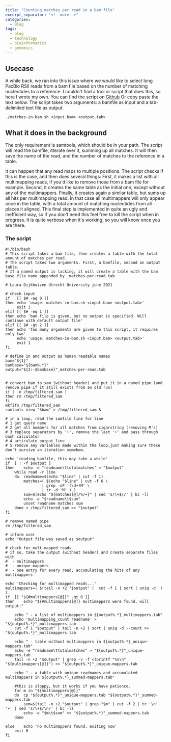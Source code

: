 ```yaml
---
title: "Counting matches per read in a bam file"
excerpt_separator: "<!--more-->"
categories:
  - Blog
tags:
  - blog
  - technology
  - bioinformatics
  - genomics
---
```


## Usecase
A while back, we ran into this issue where we would like to select long PacBio RSII reads from a bam file based on the number of matching nucleotides to a reference.
I couldn't find a tool or script that does this, so here I wrote my own.
You can find the script on [Github](https://gist.github.com/lauralwd/28e7ac3c37140fbf2aa7a6bf360519de)
Or copy paste the text below.
The script takes two arguments: a bamfile as input and a tab-delimited text file as output.

```
./matches-in-bam.sh <input.bam> <output.tab>
```

## What it does in the background
The only requirement is samtools, which should be in your path.
The script will read the bamfile, itterate over it, summing up all matches.
It will then save the name of the read, and the number of matches to the reference in a table.

It can happen that any read maps to multiple positions. 
The script checks if this is the case, and then does several things:
First, it makes a list with all multimapping reads, if you'd like to remove these from a bam file for example.
Second, it creates the same table as the initial one, except without any of the multimappers.
Finally, it creates again a similar table, but sums up all hits per multimapping read. 
In that case all multimappers will only appear once in the table, with a total amount of matching nucleotides from all places it aligned.
This final step is implemented in quite an ugly and inefficient way, so if you don't need this feel free to kill the script when in progress. 
It is quite verbose when it's working, so you will know once you are there.


### The script
```
#!/bin/bash
# This script takes a bam file, then creates a table with the total amount of matches per read.
# The script takes two arguments. First, a bamfile, second an output table.
# If a named output is lacking, it will create a table with the bam base file name appended by _matches-per-read.tab

# Laura Dijkhuizen Utrecht University june 2021

# check input
if   [[ $# -eq 0 ]]
then echo 'usage: matches-in-bam.sh <input.bam> <output.tab>'
     exit 1
elif [[ $# -eq 1 ]]
then echo 'bam file is given, but no output is specified. Will continue with default output file'
elif [[ $# -gt 2 ]]
then echo 'Too many arguments are given to this script, it requires only two'
     echo 'usage: matches-in-bam.sh <input.bam> <output.tab>'
     exit 1
fi

# define in and output as human readable names
bam="${1}"
bambase="${bam%.*}"
output="${2:-$bambase}"_matches-per-read.tab


# convert bam to sam (without header) and put it in a named pipe (and remove pipe if it still exists from an old run)
if [ -e /tmp/filtered_sam ]
then rm /tmp/filtered_sam
fi
mkfifo /tmp/filtered_sam
samtools view "$bam" > /tmp/filtered_sam &

# in a loop, read the samfile line for line
# 1 get query name
# 2 get all numbers for all matches from cigarstring (removing M's)
# 3 replace separators by '+', remove the last '+' and pass through bash calculator
# 4 articulate output line
# 5 remove any variables made within the loop,just making sure these don't survive an iteration somehow.

echo 'reading bamfile, this may take a while'
if	[ ! -f $output ]
then	echo -e "readname\ttotalmatches" > "$output"
	while read -r line
	do	readname=$(echo "$line" | cut -f 1)
		matches=( $(echo "$line" | cut -f 6	\
				| grep -oP '(\d+)M'	\
				| tr -d 'M' ) )
		sum=$(echo "${matches[@]/%/+}" | sed 's/\+$//' | bc -l)
		echo -e "$readname\t$sum"
		unset readname matches sum
	done < /tmp/filtered_sam >> "$output"
fi

# remove named pipe
rm /tmp/filtered_sam

# inform user
echo "Output file was saved as $output"

# check for mult-mapped reads
# if so, take the output (without header) and create separate files with
#  - multimappers
#  - unique mappers
#  - one entry for every read, accumulating the hits of any multimappers

echo 'Checking for multimapped reads...'
multimappers=( $(tail -n +2 "$output" |  cut -f 1 | sort | uniq -d  ) )
if	[[ "${#multimappers[@]}" -gt 0 ]]
then	echo "${#multimappers[@]} multimappers were found, will output:"

	echo " - a list of multimappers in ${output%.*}_multimappers.tab"
	echo 'multimapping_count readname' > "${output%.*}"_multimappers.tab
	cut -f 1 "$output" | tail -n +2 | sort | uniq -d --count >> "${output%.*}"_multimappers.tab

	echo " - table without multimappers in ${output%.*}_unique-mappers.tab"
	echo -e "readname\ttotalmatches" > "${output%.*}"_unique-mappers.tab
	tail -n +2 "$output" | grep -v -f <(printf "%s\n" "${multimappers[@]}") >> "${output%.*}"_unique-mappers.tab

	echo " - a table with unique readnames and accumulated multimappers in ${output%.*}_summed-mappers.tab"

	#this is sloppy, but it works if you have patience.
	for m in "${multimappers[@]}"
	do  cp "${output%.*}"_unique-mappers.tab "${output%.*}"_summed-mappers.tab
	    sum=$(tail -n +2 "$output" | grep "$m" | cut -f 2 | tr '\n' '+' | sed 's/\+$/\n/' | bc -l)
	    echo -e "$m\t$sum" >> "${output%.*}"_summed-mappers.tab
	done

else	echo 'no multimappers found, exiting now'
	exit 0
fi
```
